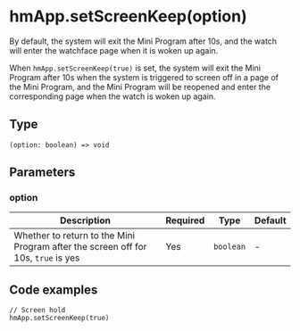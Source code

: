 
# hmApp.setScreenKeep(option)

By default, the system will exit the Mini Program after 10s, and the watch will enter the watchface page when it is woken up again.

When `hmApp.setScreenKeep(true)` is set, the system will exit the Mini Program after 10s when the system is triggered to screen off in a page of the Mini Program, and the Mini Program will be reopened and enter the corresponding page when the watch is woken up again.

## Type[​](/docs/1.0/reference/device-app-api/hmApp/setScreenKeep/#type "Direct link to Type")

```
(option: boolean) => void  

```
## Parameters[​](/docs/1.0/reference/device-app-api/hmApp/setScreenKeep/#parameters "Direct link to Parameters")

### option[ ​](/docs/1.0/reference/device-app-api/hmApp/setScreenKeep/#option "Direct link to option")

| Description | Required | Type | Default |
| --- | --- | --- | --- |
| Whether to return to the Mini Program after the screen off for 10s, `true` is yes | Yes | `boolean` | - |

## Code examples[​](/docs/1.0/reference/device-app-api/hmApp/setScreenKeep/#code-examples "Direct link to Code examples")

```
// Screen hold  
hmApp.setScreenKeep(true)  

```

